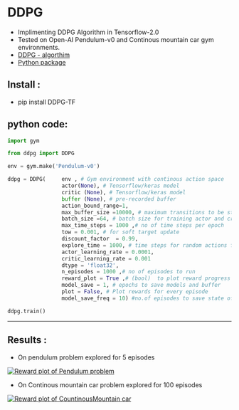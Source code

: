 DDPG
============

- Implimenting DDPG Algorithm in Tensorflow-2.0
- Tested on Open-AI Pendulum-v0 and Continous mountain car gym environments.
- [DDPG - algorthim](http://arxiv.org/abs/1509.02971 "DDPG - algorthim")
- [Python package](http://pypi.org/project/DDPG-TF/2.0/ "Python package")

Install :
------------------
- pip install DDPG-TF


python code:
------------------
```python
import gym

from ddpg import DDPG

env = gym.make('Pendulum-v0')

ddpg = DDPG(     env , # Gym environment with continous action space
                 actor(None), # Tensorflow/keras model
                 critic (None), # Tensorflow/keras model
                 buffer (None), # pre-recorded buffer
                 action_bound_range=1,
                 max_buffer_size =10000, # maximum transitions to be stored in buffer
                 batch_size =64, # batch size for training actor and critic networks
                 max_time_steps = 1000 ,# no of time steps per epoch
                 tow = 0.001, # for soft target update
                 discount_factor  = 0.99,
                 explore_time = 1000, # time steps for random actions for exploration
                 actor_learning_rate = 0.0001,
                 critic_learning_rate = 0.001
                 dtype = 'float32',
                 n_episodes = 1000 ,# no of episodes to run
                 reward_plot = True ,# (bool)  to plot reward progress per episode
                 model_save = 1, # epochs to save models and buffer
                 plot = False, # Plot rewards for every episode
                 model_save_freq = 10) #no.of episodes to save state of model

ddpg.train() 
```

------------


## Results :

- On pendulum problem explored for 5 episodes


[![Reward plot of Pendulum problem](https://github.com/Dekki-Aero/DDPG/blob/master/DDPG-Pendulum_Performance.png "Reward plot of Pendulum problem")](http://https://github.com/Dekki-Aero/DDPG/blob/master/DDPG-Pendulum_Performance.png "Reward plot of Pendulum problem")

- On Continous mountain car problem explored for 100 episodes


[![Reward plot of CountinousMountain car](https://github.com/Dekki-Aero/DDPG/blob/master/mountain_car_continous.png "Reward plot of CountinousMountain car")](http://https://github.com/Dekki-Aero/DDPG/blob/master/mountain_car_continous.png "Reward plot of CountinousMountain car")
